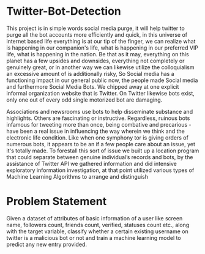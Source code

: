 # Twitter-Bot-Detection

This project is in simple words social media purge, it will help twitter to purge all the bot accounts more efficiently and quick, in this universe of internet based life everything is at our tip of the finger, we can realize what is happening in our companion's life, what is happening in our preferred VIP life, what is happening in the nation. Be that as it may, everything on this planet has a few upsides and downsides, everything not completely or genuinely great, or in another way we can likewise utilize the colloquialism an excessive amount of is additionally risky, So Social media has a functioning impact in our general public now, the people made Social media and furthermore Social Media Bots. We chipped away at one explicit informal organization website that is Twitter. On Twitter likewise bots exist, only one out of every odd single motorized bot are damaging. 

Associations and newsrooms use bots to help disseminate substance and highlights. Others are fascinating or instructive. Regardless, ruinous bots infamous for tweeting more than once, being combative and precarious - have been a real issue in influencing the way wherein we think and the electronic life condition. Like when one symphony tor is giving orders of numerous bots, it appears to be an if a few people care about an issue, yet it's totally made. To forestall this sort of issue we built up a location program that could separate between genuine individual’s records and bots, by the assistance of Twitter API we gathered information and did intensive exploratory information investigation, at that point utilized various types of Machine Learning Algorithms to arrange and distinguish

# Problem Statement
Given a dataset of attributes of basic information of a user like screen name, followers count, friends count, verified, statuses count etc., along with the target variable, classify whether a certain existing username on twitter is a malicious bot or not and train a machine learning model to predict any new entry provided.
